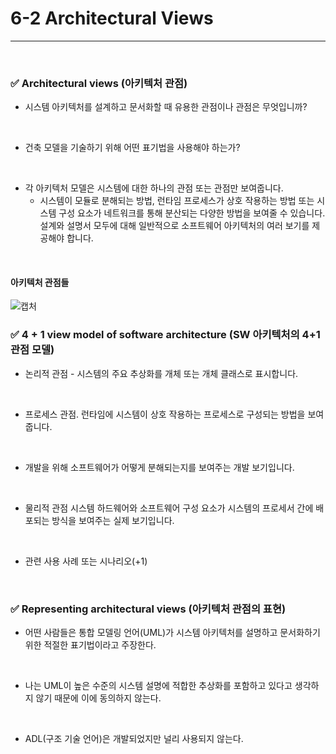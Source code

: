# 6-2 Architectural Views
---
<br>

### ✅ Architectural views (아키텍처 관점)

- 시스템 아키텍처를 설계하고 문서화할 때 유용한 관점이나 관점은 무엇입니까?
<br>

- 건축 모델을 기술하기 위해 어떤 표기법을 사용해야 하는가?
<br>

- 각 아키텍처 모델은 시스템에 대한 하나의 관점 또는 관점만 보여줍니다.
  - 시스템이 모듈로 분해되는 방법, 런타임 프로세스가 상호 작용하는 방법 또는 시스템 구성 요소가 네트워크를 통해 분산되는 다양한 방법을 보여줄 수 있습니다. 설계와 설명서 모두에 대해 일반적으로 소프트웨어 아키텍처의 여러 보기를 제공해야 합니다.
<br>

#### 아키텍처 관점들
![캡처](https://i.imgur.com/KnN1TNR.png)
<br>

### ✅ 4 + 1 view model of software architecture (SW 아키텍처의 4+1 관점 모델)

- 논리적 관점 - 시스템의 주요 추상화를 개체 또는 개체 클래스로 표시합니다.
<br>

- 프로세스 관점. 런타임에 시스템이 상호 작용하는 프로세스로 구성되는 방법을 보여줍니다.
<br>

- 개발을 위해 소프트웨어가 어떻게 분해되는지를 보여주는 개발 보기입니다.
<br>

- 물리적 관점 시스템 하드웨어와 소프트웨어 구성 요소가 시스템의 프로세서 간에 배포되는 방식을 보여주는 실제 보기입니다.
<br>

- 관련 사용 사례 또는 시나리오(+1)
<br>

### ✅ Representing architectural views (아키텍처 관점의 표현)

- 어떤 사람들은 통합 모델링 언어(UML)가 시스템 아키텍처를 설명하고 문서화하기 위한 적절한 표기법이라고 주장한다.
<br>

- 나는 UML이 높은 수준의 시스템 설명에 적합한 추상화를 포함하고 있다고 생각하지 않기 때문에 이에 동의하지 않는다.
<br>

- ADL(구조 기술 언어)은 개발되었지만 널리 사용되지 않는다.
<br>

